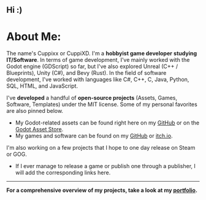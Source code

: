 ## Hi :)

# About Me:
The name's Cuppixx or CuppiXD. I'm a **hobbyist game developer** **studying IT/Software**. In terms of game development, I've mainly worked with the Godot engine (GDScript) so far, but I've also explored Unreal (C++ / Blueprints), Unity (C#), and Bevy (Rust).
In the field of software development, I've worked with languages like C#, C++, C, Java, Python, SQL, HTML, and JavaScript.


I've **developed** a handful of **open-source projects** (Assets, Games, Software, Templates) under the MIT license. Some of my personal favorites are also pinned below.

- My Godot-related assets can be found right here on my [GitHub](https://github.com/Cuppixx?tab=repositories) or on the [Godot Asset Store](https://godotengine.org/asset-library/asset?user=CuppiXD).
- My games and software can be found on my [GitHub](https://github.com/Cuppixx?tab=repositories) or [itch.io](https://cuppixx.itch.io).

I'm also working on a few projects that I hope to one day release on Steam or GOG.

- If I ever manage to release a game or publish one through a publisher, I will add the corresponding links here.

---

**For a comprehensive overview of my projects, take a look at my [portfolio](https://cuppixx.github.io).**
